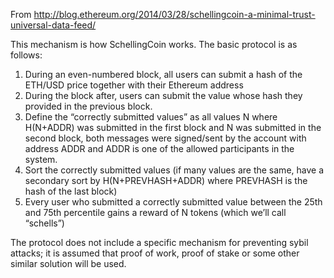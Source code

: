 From http://blog.ethereum.org/2014/03/28/schellingcoin-a-minimal-trust-universal-data-feed/

This mechanism is how SchellingCoin works. The basic protocol is as follows:

1. During an even-numbered block, all users can submit a hash of the ETH/USD price together with their Ethereum address
2. During the block after, users can submit the value whose hash they provided in the previous block.
3. Define the “correctly submitted values” as all values N where H(N+ADDR) was submitted in the first block and N was submitted in the second block, both messages were signed/sent by the account with address ADDR and ADDR is one of the allowed participants in the system.
4. Sort the correctly submitted values (if many values are the same, have a secondary sort by H(N+PREVHASH+ADDR) where PREVHASH is the hash of the last block)
5. Every user who submitted a correctly submitted value between the 25th and 75th percentile gains a reward of N tokens (which we’ll call “schells”)

The protocol does not include a specific mechanism for preventing sybil attacks; it is assumed that proof of work, proof of stake or some other similar solution will be used.
